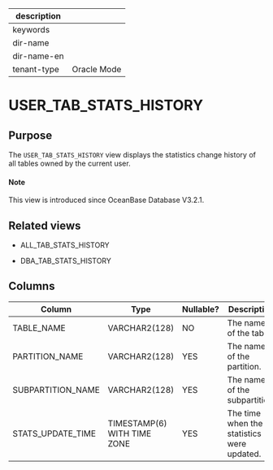 | description ||
|---|---|
| keywords ||
| dir-name ||
| dir-name-en ||
| tenant-type | Oracle Mode |

# USER_TAB_STATS_HISTORY

## Purpose

The `USER_TAB_STATS_HISTORY` view displays the statistics change history of all tables owned by the current user.


<main id="notice" type='explain'>
  <h4>Note</h4>
  <p>This view is introduced since OceanBase Database V3.2.1. </p>
</main>


## Related views

* ALL_TAB_STATS_HISTORY

* DBA_TAB_STATS_HISTORY

## Columns

| **Column** | **Type** | **Nullable?** | **Description** |
|-------------------|-----------------------------|----------------|-----------|
| TABLE_NAME | VARCHAR2(128) | NO | The name of the table. |
| PARTITION_NAME | VARCHAR2(128) | YES | The name of the partition. |
| SUBPARTITION_NAME | VARCHAR2(128) | YES | The name of the subpartition. |
| STATS_UPDATE_TIME | TIMESTAMP(6) WITH TIME ZONE | YES | The time when the statistics were updated. |
